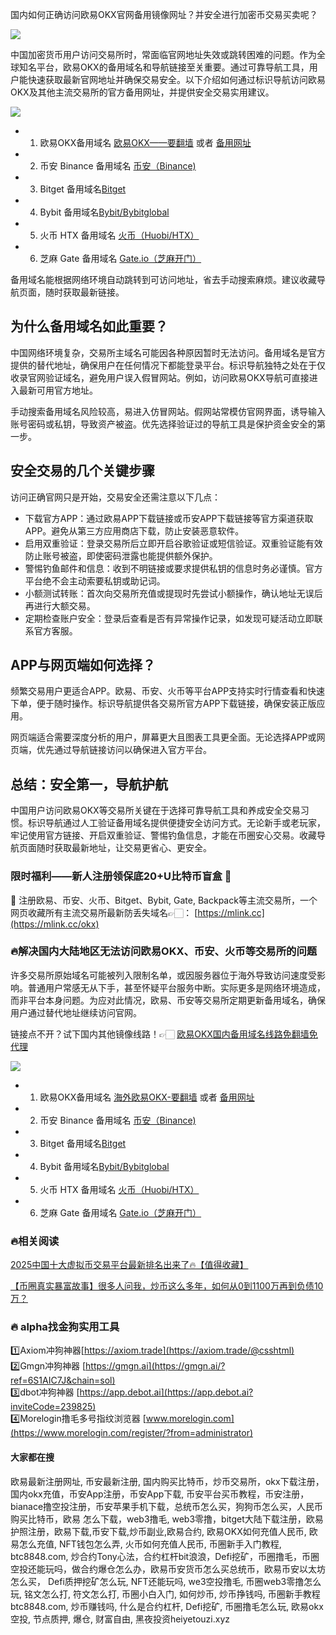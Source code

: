 国内如何正确访问欧易OKX官网备用镜像网址？并安全进行加密币交易买卖呢？

[![](https://307e939.webp.li/20250622115518241.png)](https://btc8848.com/top-10-exchanges)

中国加密货币用户访问交易所时，常面临官网地址失效或跳转困难的问题。作为全球知名平台，欧易OKX的备用域名和导航链接至关重要。通过可靠导航工具，用户能快速获取最新官网地址并确保交易安全。以下介绍如何通过标识导航访问欧易OKX及其他主流交易所的官方备用网址，并提供安全交易实用建议。

[![](https://307e939.webp.li/GobVs-nXMAAYHn5.jpeg)](https://btc8848.com/top-10-exchanges)

- 1. 欧易OKX备用域名 [欧易OKX——要翻墙](https://www.okx.com/join/18639032) 或者 [备用网址](https://www.oucnyi.net/zh-hans/join/18639032) 
- 2. 币安 Binance 备用域名 [币安（Binance)](https://accounts.binance.com/zh-CN/register?ref=36457687)
- 3. Bitget 备用域名[Bitget](https://www.bitget.com/zh-CN/referral/register?from=referral&clacCode=VRNEYUTR)
- 4. Bybit 备用域名[Bybit/Bybitglobal](https://www.bybitglobal.com/zh-MY/invite/?ref=VMKORMM)
- 5. 火币 HTX 备用域名 [火币（Huobi/HTX）](https://www.htx.com/invite/zh-cn/1f?invite_code=whf45223)
- 6. 芝麻 Gate 备用域名 [Gate.io（芝麻开门）](https://www.gate.io/zh/signup?ref_type=103&ref=A1ERAQ)

备用域名能根据网络环境自动跳转到可访问地址，省去手动搜索麻烦。建议收藏导航页面，随时获取最新链接。

## 为什么备用域名如此重要？
中国网络环境复杂，交易所主域名可能因各种原因暂时无法访问。备用域名是官方提供的替代地址，确保用户在任何情况下都能登录平台。标识导航独特之处在于仅收录官网验证域名，避免用户误入假冒网站。例如，访问欧易OKX导航可直接进入最新可用官方地址。

手动搜索备用域名风险较高，易进入仿冒网站。假网站常模仿官网界面，诱导输入账号密码或私钥，导致资产被盗。优先选择验证过的导航工具是保护资金安全的第一步。

## 安全交易的几个关键步骤
访问正确官网只是开始，交易安全还需注意以下几点：

- 下载官方APP：通过欧易APP下载链接或币安APP下载链接等官方渠道获取APP。避免从第三方应用商店下载，防止安装恶意软件。
- 启用双重验证：登录交易所后立即开启谷歌验证或短信验证。双重验证能有效防止账号被盗，即使密码泄露也能提供额外保护。
- 警惕钓鱼邮件和信息：收到不明链接或要求提供私钥的信息时务必谨慎。官方平台绝不会主动索要私钥或助记词。
- 小额测试转账：首次向交易所充值或提现时先尝试小额操作，确认地址无误后再进行大额交易。
- 定期检查账户安全：登录后查看是否有异常操作记录，如发现可疑活动立即联系官方客服。

## APP与网页端如何选择？
频繁交易用户更适合APP。欧易、币安、火币等平台APP支持实时行情查看和快速下单，便于随时操作。标识导航提供各交易所官方APP下载链接，确保安装正版应用。

网页端适合需要深度分析的用户，屏幕更大且图表工具更全面。无论选择APP或网页端，优先通过导航链接访问以确保进入官方平台。

## 总结：安全第一，导航护航
中国用户访问欧易OKX等交易所关键在于选择可靠导航工具和养成安全交易习惯。标识导航通过人工验证备用域名提供便捷安全访问方式。无论新手或老玩家，牢记使用官方链接、开启双重验证、警惕钓鱼信息，才能在币圈安心交易。收藏导航页面随时获取最新地址，让交易更省心、更安全。

### 限时福利——新人注册领保底20+U比特币盲盒 🎁
🎁 注册欧易、币安、火币、Bitget、Bybit, Gate, Backpack等主流交易所，一个网页收藏所有主流交易所最新防丢失域名👉🏻： [https://mlink.cc](https://mlink.cc/okx)

### 🔥解决国内大陆地区无法访问欧易OKX、币安、火币等交易所的问题
许多交易所原始域名可能被列入限制名单，或因服务器位于海外导致访问速度受影响。普通用户常感无从下手，甚至怀疑平台服务中断。实际更多是网络环境造成，而非平台本身问题。为应对此情况，欧易、币安等交易所定期更新备用域名，确保用户通过替代地址继续访问官网。

链接点不开？试下国内其他镜像线路！👉🏻 [欧易OKX国内备用域名线路免翻墙免代理](https://vlink.cc/okxcn)

[![](https://307e939.webp.li/20250812124552161.png)](https://vlink.cc/okxcn)

- 1. 欧易OKX备用域名 [海外欧易OKX-要翻墙](https://www.okx.com/join/18639032) 或者 [备用网址](https://www.oucnyi.net/zh-hans/join/18639032) 
- 2. 币安 Binance 备用域名 [币安（Binance)](https://accounts.binance.com/zh-CN/register?ref=36457687)
- 3. Bitget 备用域名[Bitget](https://www.bitget.com/zh-CN/referral/register?from=referral&clacCode=VRNEYUTR)
- 4. Bybit 备用域名[Bybit/Bybitglobal](https://www.bybitglobal.com/zh-MY/invite/?ref=VMKORMM)
- 5. 火币 HTX 备用域名 [火币（Huobi/HTX）](https://www.htx.com/invite/zh-cn/1f?invite_code=whf45223)
- 6. 芝麻 Gate 备用域名 [Gate.io（芝麻开门）](https://www.gate.io/zh/signup?ref_type=103&ref=A1ERAQ)

### 🔥相关阅读
[2025中国十大虚拟币交易平台最新排名出来了🔥【值得收藏】](https://btc8848.com/top-10-exchanges/)

[【币圈真实暴富故事】很多人问我，炒币这么多年，如何从0到1100万再到负债10万？](https://heiyetouzi.xyz/biquanstory001/)

### 🔥 alpha找金狗实用工具
1️⃣Axiom冲狗神器[https://axiom.trade](https://axiom.trade/@csshtml)  
2️⃣Gmgn冲狗神器 [https://gmgn.ai](https://gmgn.ai/?ref=6S1AIC7J&chain=sol)  
3️⃣dbot冲狗神器 [https://app.debot.ai](https://app.debot.ai?inviteCode=239825)  
4️⃣Morelogin撸毛多号指纹浏览器 [www.morelogin.com](https://www.morelogin.com/register/?from=administrator)  

#### 大家都在搜
欧易最新注册网址, 币安最新注册, 国内购买比特币，炒币交易所，okx下载注册，国内okx充值，币安App注册，币安App下载, 币安平台买币教程，币安注册，bianace撸空投注册，币安苹果手机下载，总统币怎么买，狗狗币怎么买，人民币购买比特币，欧易 怎么下载，web3撸毛, web3零撸，bitget大陆下载注册，欧易护照注册，欧易下载,币安下载,炒币副业,欧易合约, 欧易OKX如何充值人民币, 欧易怎么充值, NFT钱包怎么弄, 火币如何充值人民币, 币圈新手入门教程, btc8848.com, 炒合约Tony心法，合约杠杆bit浪浪，Defi挖矿，币圈撸毛，币圈空投还能玩吗，做合约爆仓怎么办，欧易币安货币怎么买总统币，欧易币安以太坊怎么买， Defi质押挖矿怎么玩, NFT还能玩吗, we3空投撸毛, 币圈web3零撸怎么玩, 铭文怎么打, 符文怎么打, 币圈小白入门, 如何炒币, 炒币挣钱吗, 币圈新手教程btc8848.com, 炒币赚钱吗, 什么是合约杠杆, Defi挖矿, 币圈撸毛怎么玩, 欧易okx空投, 节点质押, 爆仓, 财富自由, 黑夜投资heiyetouzi.xyz